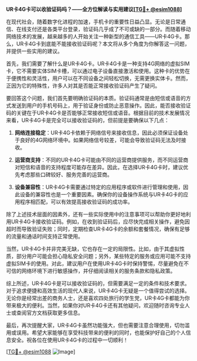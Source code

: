 **UR卡4G卡可以收验证码吗？——全方位解读与实用建议[[TG💪+ @esim1088](https://t.me/s/esim1088)]**

在现代社会，随着数字化进程的加速，手机卡的重要性日益凸显。无论是日常通信、在线支付还是各类平台登录，验证码几乎成了不可或缺的一部分。而随着移动网络技术的发展，越来越多的人开始关注一种新型的通信工具——UR卡4G卡。那么，UR卡4G卡到底能不能接收验证码呢？本文将从多个角度为你解答这一问题，并提供一些实用的建议。

首先，我们需要了解什么是UR卡4G卡。UR卡4G卡是一种支持4G网络的虚拟SIM卡，它不需要实体SIM卡槽，可以通过电子设备直接激活和使用。这种卡的优势在于便携性和灵活性，用户可以在不同设备之间轻松切换，无需更换实体卡。然而，正因为它的特殊性，许多人对其是否能正常接收验证码产生了疑问。

要回答这个问题，我们首先要明确验证码的本质。验证码通常是由短信或语音的方式发送到用户的手机号码上，用于验证身份或防止恶意操作。因此，能否接收验证码的关键在于UR卡4G卡是否能够正常接收短信或语音。根据目前的技术发展情况来看，UR卡4G卡是完全可以接收验证码的，但前提是要确保以下几点：

1. **网络连接稳定**：UR卡4G卡依赖于网络信号来接收信息，因此必须保证设备处于良好的4G网络环境中。如果网络信号较差，可能会导致验证码无法及时接收。
   
2. **运营商支持**：不同的UR卡4G卡可能由不同的运营商提供服务，而不同运营商对短信和语音的支持程度可能存在差异。因此，在选择UR卡4G卡时，建议优先考虑那些口碑较好、服务完善的运营商。

3. **设备兼容性**：UR卡4G卡需要通过特定的应用程序或软件进行管理和使用，因此设备的兼容性也是一个重要因素。确保你的设备操作系统与UR卡4G卡的应用程序相匹配，可以有效提高接收验证码的成功率。

除了上述技术层面的因素外，还有一些实际使用中的注意事项可以帮助你更好地利用UR卡4G卡接收验证码。例如，在收到验证码后，应尽快完成相关操作，避免因超时而导致验证失败；同时，定期检查UR卡4G卡的余额和套餐情况，确保有足够的流量和通话时间支持正常使用。

当然，UR卡4G卡并非完美无缺，它也存在一定的局限性。比如，由于其虚拟性质，部分用户可能会担心隐私安全问题；另外，某些特定的服务或应用可能不支持虚拟SIM卡的使用。对此，建议用户在使用UR卡4G卡时保持警惕，尽量避免在不可信的网络环境下进行敏感操作，并仔细阅读相关的服务条款和隐私政策。

综上所述，UR卡4G卡是可以接收验证码的，但需要满足一定的条件和技术要求。对于追求便捷和高效生活的现代人来说，UR卡4G卡无疑是一个值得尝试的选择。无论你是经常出差的商务人士，还是喜欢四处旅行的学生党，UR卡4G卡都能为你带来极大的便利。当然，如果你对UR卡4G卡还有其他疑问，欢迎随时咨询专业人士或查阅官方文档获取更多信息。

最后，再次提醒大家，UR卡4G卡虽然功能强大，但也需要注意合理使用，切勿滥用或误用。希望大家能够在享受科技带来的便利的同时，也能保护好自己的个人信息安全。祝各位在使用UR卡4G卡的过程中一切顺利！

[[TG💪+ @esim1088](https://t.me/s/esim1088) ![Image](https://i.postimg.cc/4NQfJmqS/Snipaste-2025-05-13-00-14-12.png)]